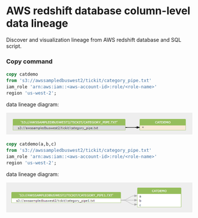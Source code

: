 # AWS redshift database column-level data lineage

Discover and visualization lineage from AWS redshift database and SQL script.

### Copy command

```sql
copy catdemo
from 's3://awssampledbuswest2/tickit/category_pipe.txt'
iam_role 'arn:aws:iam::<aws-account-id>:role/<role-name>'
region 'us-west-2';
```

data lineage diagram:

[![redshift data lineage copy ](redshift-data-linage-copy.png)](https://sqlflow.gudusoft.com)


```sql
copy catdemo(a,b,c)
from 's3://awssampledbuswest2/tickit/category_pipe.txt'
iam_role 'arn:aws:iam::<aws-account-id>:role/<role-name>'
region 'us-west-2';

```

data lineage diagram:

[![redshift data lineage copy ](redshift-data-linage-copy-with-columns.png)](https://sqlflow.gudusoft.com)


